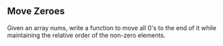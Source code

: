 ## Move Zeroes

Given an array nums, write a function to move all 0's to the end of it while maintaining the relative order of the non-zero elements.
